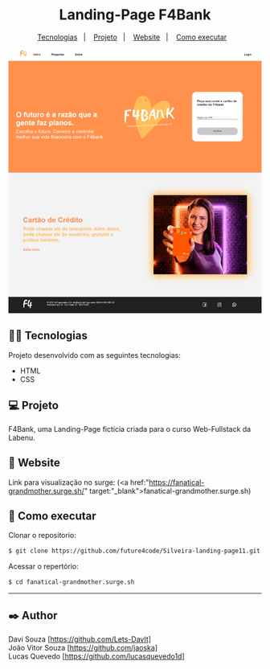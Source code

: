 <h1 align="center">Landing-Page F4Bank</h1>

<p align="center">
  <a href="#-tecnologias">Tecnologias</a>&nbsp;&nbsp;&nbsp;|&nbsp;&nbsp;&nbsp;
  <a href="#-projeto">Projeto</a>&nbsp;&nbsp;&nbsp;|&nbsp;&nbsp;&nbsp;
  <a href="#-website">Website</a>&nbsp;&nbsp;&nbsp;|&nbsp;&nbsp;&nbsp;
  <a href="#-como-executar">Como executar</a>&nbsp;&nbsp;&nbsp;
  


<p align="center"><img src='./projeto-f4bank/img/print-home.png' alt='print da landing page'></p>




## 👨‍💻 Tecnologias

Projeto desenvolvido com as seguintes tecnologias:

- HTML
- CSS

## 💻 Projeto

F4Bank, uma Landing-Page fictícia criada para o curso Web-Fullstack da Labenu.

## 📲 Website

Link para visualização no surge: (<a href:"https://fanatical-grandmother.surge.sh/" target:"_blank">fanatical-grandmother.surge.sh</a>)

## 🚀 Como executar

 Clonar o repositorio:
```bash
$ git clone https://github.com/future4code/Silveira-landing-page11.git
```
Acessar o repertório:
```bash
$ cd fanatical-grandmother.surge.sh

```
****
## ✒️ Author

Davi Souza  [https://github.com/Lets-DavIt]</br>
João Vitor Souza [https://github.com/jaoska]</br>
Lucas Quevedo [https://github.com/lucasquevedo1d] 
